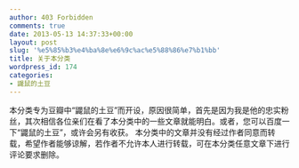 ```yaml
---
author: 403 Forbidden
comments: true
date: 2013-05-13 14:37:33+00:00
layout: post
slug: '%e5%85%b3%e4%ba%8e%e6%9c%ac%e5%88%86%e7%b1%bb'
title: 关于本分类
wordpress_id: 174
categories:
- 鼹鼠的土豆
---
```

本分类专为豆瓣中“鼹鼠的土豆”而开设，原因很简单，首先是因为我是他的忠实粉丝，其次相信各位亲们在看了本分类中的一些文章就能明白。或者，您可以百度一下“鼹鼠的土豆”，或许会另有收获。
本分类中的文章并没有经过作者同意而转载，希望作者能够谅解，若作者不允许本人进行转载，可在本分类任意文章下进行评论要求删除。
